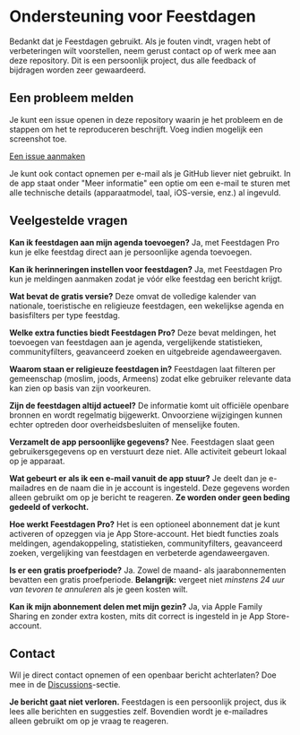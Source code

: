 # Ondersteuning voor Feestdagen
  
Bedankt dat je Feestdagen gebruikt. Als je fouten vindt, vragen hebt of verbeteringen wilt voorstellen, neem gerust contact op of werk mee aan deze repository.
Dit is een persoonlijk project, dus alle feedback of bijdragen worden zeer gewaardeerd.
  
## Een probleem melden
  
Je kunt een issue openen in deze repository waarin je het probleem en de stappen om het te reproduceren beschrijft. Voeg indien mogelijk een screenshot toe.
  
[Een issue aanmaken](https://github.com/lucasditomase/feriados/issues/new?title=Problem%20with%20Feestdagen%20App&body=Describe%20the%20issue%20you%E2%80%99re%20experiencing%20below%3A%0A%0A-%20Device%3A%20%0A-%20iOS%20version%3A%20%0A-%20App%20version%3A%20%0A-%20Steps%20to%20reproduce%3A%0A%0A(Optional)%20Attach%20a%20screenshot%20or%20recording%20if%20you%20can.)
  
Je kunt ook contact opnemen per e-mail als je GitHub liever niet gebruikt. In de app staat onder "Meer informatie" een optie om een e-mail te sturen met alle technische details (apparaatmodel, taal, iOS-versie, enz.) al ingevuld.
  
## Veelgestelde vragen
  
**Kan ik feestdagen aan mijn agenda toevoegen?**
Ja, met Feestdagen Pro kun je elke feestdag direct aan je persoonlijke agenda toevoegen.
  
**Kan ik herinneringen instellen voor feestdagen?**
Ja, met Feestdagen Pro kun je meldingen aanmaken zodat je vóór elke feestdag een bericht krijgt.
  
**Wat bevat de gratis versie?**
Deze omvat de volledige kalender van nationale, toeristische en religieuze feestdagen, een wekelijkse agenda en basisfilters per type feestdag.
  
**Welke extra functies biedt Feestdagen Pro?**
Deze bevat meldingen, het toevoegen van feestdagen aan je agenda, vergelijkende statistieken, communityfilters, geavanceerd zoeken en uitgebreide agendaweergaven.
  
**Waarom staan er religieuze feestdagen in?**
Feestdagen laat filteren per gemeenschap (moslim, joods, Armeens) zodat elke gebruiker relevante data kan zien op basis van zijn voorkeuren.
  
**Zijn de feestdagen altijd actueel?**
De informatie komt uit officiële openbare bronnen en wordt regelmatig bijgewerkt. Onvoorziene wijzigingen kunnen echter optreden door overheidsbesluiten of menselijke fouten.
  
**Verzamelt de app persoonlijke gegevens?**
Nee. Feestdagen slaat geen gebruikersgegevens op en verstuurt deze niet. Alle activiteit gebeurt lokaal op je apparaat.
  
**Wat gebeurt er als ik een e-mail vanuit de app stuur?**
Je deelt dan je e-mailadres en de naam die in je account is ingesteld. Deze gegevens worden alleen gebruikt om op je bericht te reageren. **Ze worden onder geen beding gedeeld of verkocht.**
  
**Hoe werkt Feestdagen Pro?**
Het is een optioneel abonnement dat je kunt activeren of opzeggen via je App Store-account. Het biedt functies zoals meldingen, agendakoppeling, statistieken, communityfilters, geavanceerd zoeken, vergelijking van feestdagen en verbeterde agendaweergaven.
  
**Is er een gratis proefperiode?**
Ja. Zowel de maand- als jaarabonnementen bevatten een gratis proefperiode. **Belangrijk:** vergeet niet *minstens 24 uur van tevoren te annuleren* als je geen kosten wilt.
  
**Kan ik mijn abonnement delen met mijn gezin?**
Ja, via Apple Family Sharing en zonder extra kosten, mits dit correct is ingesteld in je App Store-account.
  
## Contact
  
Wil je direct contact opnemen of een openbaar bericht achterlaten? Doe mee in de [Discussions](https://github.com/lucasditomase/feriados/discussions)-sectie.
  
**Je bericht gaat niet verloren.** Feestdagen is een persoonlijk project, dus ik lees alle berichten en suggesties zelf.
Bovendien wordt je e-mailadres alleen gebruikt om op je vraag te reageren.
